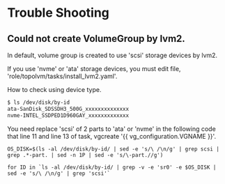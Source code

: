 # Trouble Shooting

## Could not create VolumeGroup by lvm2.

In default, volume group is created to use 'scsi' storage devices by lvm2.

If you use 'nvme' or 'ata' storage devices, you must edit file, 'role/topolvm/tasks/install_lvm2.yaml'.

How to check using device type.

```sh
$ ls /dev/disk/by-id
ata-SanDisk_SDSSDH3_500G_xxxxxxxxxxxxxx
nvme-INTEL_SSDPED1D960GAY_xxxxxxxxxxxxx
```

You need replace 'scsi' of 2 parts to 'ata' or 'nvme' in the following code that line 11 and line 13 of task, vgcreate '{{ vg_configuration.VGNAME }}'. 

```
OS_DISK=$(ls -al /dev/disk/by-id/ | sed -e 's/\ /\n/g' | grep scsi | grep .*-part. | sed -n 1P | sed -e 's/\-part.//g')

for ID in `ls -al /dev/disk/by-id/ | grep -v -e 'sr0' -e $OS_DISK | sed -e 's/\ /\n/g' | grep 'scsi'`
```